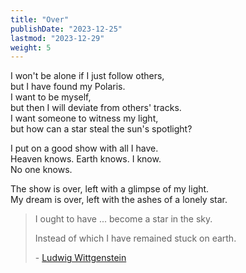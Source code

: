 ```yaml
---
title: "Over"
publishDate: "2023-12-25"
lastmod: "2023-12-29"
weight: 5
---
```


I won't be alone if I just follow others,<br/>
but I have found my Polaris.<br/>
I want to be myself,<br/>
but then I will deviate from others' tracks.<br/>
I want someone to witness my light,<br/>
but how can a star steal the sun's spotlight?<br/>

I put on a good show with all I have.<br/>
Heaven knows. Earth knows. I know.<br/>
No one knows.<br/>

The show is over, left with a glimpse of my light.<br/>
My dream is over, left with the ashes of a lonely star.<br/>

> I ought to have ... become a star in the sky.
>
> Instead of which I have remained stuck on earth.
>
> \- [Ludwig Wittgenstein](https://www.goodreads.com/quotes/11448632-i-ought-to-have-become-a-star-in-the)
